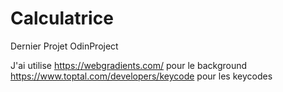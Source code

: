 # Calculatrice
Dernier Projet OdinProject

J'ai utilise https://webgradients.com/ pour le background
https://www.toptal.com/developers/keycode pour les keycodes
